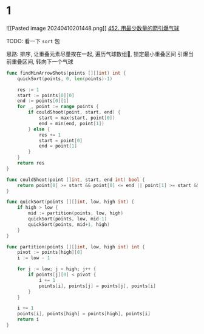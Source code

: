 # 1
![[Pasted image 20240410201448.png]]
[452. 用最少数量的箭引爆气球](https://leetcode.cn/problems/minimum-number-of-arrows-to-burst-balloons/)

TODO: 看一下 `sort` 包

思路:
排序, 让重叠元素尽量挨在一起, 
遍历气球数组🎈, 锁定最小重叠区间
引爆当前重叠区间, 转向下一个气球

```go
func findMinArrowShots(points [][]int) int {
	quickSort(points, 0, len(points)-1)

	res := 1
	start := points[0][0]
	end := points[0][1]
	for _, point := range points {
		if couldShoot(point, start, end) {
			start = max(start, point[0])
			end = min(end, point[1])
		} else {
			res += 1
			start = point[0]
			end = point[1]
		}
	}
	return res
}

func couldShoot(point []int, start, end int) bool {
	return point[0] >= start && point[0] <= end || point[1] >= start && point[1] <= end
}

func quickSort(points [][]int, low, high int) {
	if high > low {
		mid := partition(points, low, high)
		quickSort(points, low, mid-1)
		quickSort(points, mid+1, high)
	}
}

func partition(points [][]int, low, high int) int {
	pivot := points[high][0]
	i := low - 1

	for j := low; j < high; j++ {
		if points[j][0] < pivot {
			i += 1
			points[i], points[j] = points[j], points[i]
		}
	}

	i += 1
	points[i], points[high] = points[high], points[i]
	return i
}
```
